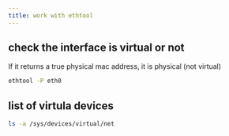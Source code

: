```yaml
---
title: work with ethtool
---
```


## check the interface is virtual or not

If it returns a true physical mac address, it is physical (not virtual)

```bash
ethtool -P eth0
```

## list of virtula devices

```bash
ls -a /sys/devices/virtual/net
```
